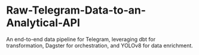 # Raw-Telegram-Data-to-an-Analytical-API
An end-to-end data pipeline for Telegram, leveraging dbt for transformation, Dagster for orchestration, and YOLOv8 for data enrichment.
